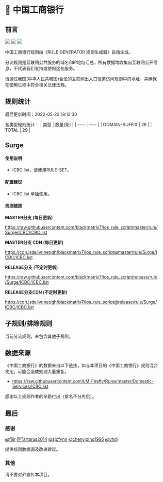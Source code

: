 # 🧸 中国工商银行

## 前言

![](https://shields.io/badge/-移除重复规则-ff69b4) ![](https://shields.io/badge/-DOMAIN与DOMAIN--SUFFIX合并-green) ![](https://shields.io/badge/-IP--CIDR(6)合并-blueviolet) 

中国工商银行规则由《RULE GENERATOR 规则生成器》自动生成。

分流规则是互联网公共服务的域名和IP地址汇总，所有数据均收集自互联网公开信息，不代表我们支持或使用这些服务。

请通过我国(中华人民共和国)合法的互联网出入口信道访问规则中的地址，并确保在使用过程中符合相关法律法规。

## 规则统计

最后更新时间：2022-05-22 18:12:30

各类型规则统计：
| 类型 | 数量(条)  | 
| ---- | ----  |
| DOMAIN-SUFFIX | 29  | 
| TOTAL | 29  | 


## Surge 

#### 使用说明
- ICBC.list，请使用RULE-SET。

#### 配置建议
- ICBC.list 单独使用。

#### 规则链接
**MASTER分支 (每日更新)**

https://raw.githubusercontent.com/blackmatrix7/ios_rule_script/master/rule/Surge/ICBC/ICBC.list

**MASTER分支 CDN (每日更新)**

https://cdn.jsdelivr.net/gh/blackmatrix7/ios_rule_script@master/rule/Surge/ICBC/ICBC.list

**RELEASE分支 (不定时更新)**

https://raw.githubusercontent.com/blackmatrix7/ios_rule_script/release/rule/Surge/ICBC/ICBC.list

**RELEASE分支CDN (不定时更新)**

https://cdn.jsdelivr.net/gh/blackmatrix7/ios_rule_script@release/rule/Surge/ICBC/ICBC.list

## 子规则/排除规则


当前分流规则，未包含其他子规则。

## 数据来源

《中国工商银行》的数据来自以下链接，如与本项目的《中国工商银行》规则混合使用，可能会造成规则大量重复。

- https://raw.githubusercontent.com/LM-Firefly/Rules/master/Domestic-Services/ICBC.list


感谢以上规则作者的辛勤付出（排名不分先后）。

## 最后

### 感谢

[@fiiir](https://github.com/fiiir) [@Tartarus2014](https://github.com/Tartarus2014) [@zjcfynn](https://github.com/zjcfynn) [@chenyiping1995](https://github.com/chenyiping1995) [@vhdj](https://github.com/vhdj)

提供规则数据源及改进建议。

### 其他

请不要对外宣传本项目。